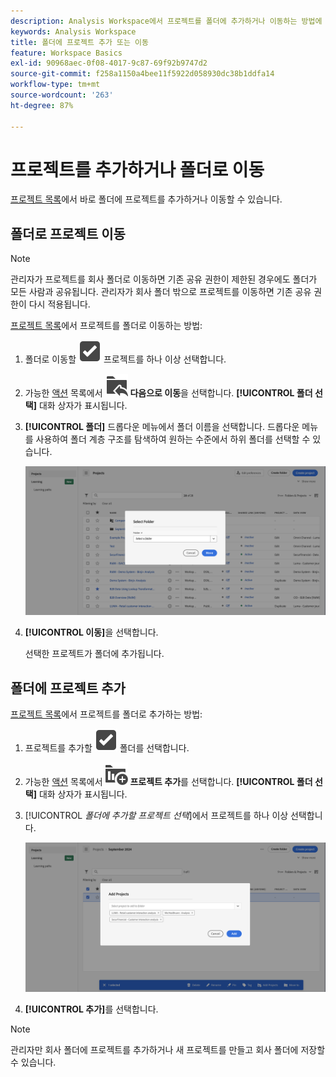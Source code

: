 ```yaml
---
description: Analysis Workspace에서 프로젝트를 폴더에 추가하거나 이동하는 방법에 대해 알아봅니다.
keywords: Analysis Workspace
title: 폴더에 프로젝트 추가 또는 이동
feature: Workspace Basics
exl-id: 90968aec-0f08-4017-9c87-69f92b9747d2
source-git-commit: f258a1150a4bee11f5922d058930dc38b1ddfa14
workflow-type: tm+mt
source-wordcount: '263'
ht-degree: 87%

---
```



# 프로젝트를 추가하거나 폴더로 이동

[프로젝트 목록](/help/analyze/analysis-workspace/build-workspace-project/freeform-overview.md#project-list)에서 바로 폴더에 프로젝트를 추가하거나 이동할 수 있습니다.

## 폴더로 프로젝트 이동

>[!NOTE]
>
>관리자가 프로젝트를 회사 폴더로 이동하면 기존 공유 권한이 제한된 경우에도 폴더가 모든 사람과 공유됩니다. 관리자가 회사 폴더 밖으로 프로젝트를 이동하면 기존 공유 권한이 다시 적용됩니다.
>

[프로젝트 목록](/help/analyze/analysis-workspace/build-workspace-project/freeform-overview.md#project-list)에서 프로젝트를 폴더로 이동하는 방법:

1. 폴더로 이동할 ![SelectBox](/help/assets/icons/SelectBox.svg) 프로젝트를 하나 이상 선택합니다.

1. 가능한 [액션](/help/analyze/analysis-workspace/build-workspace-project/freeform-overview.md#actions) 목록에서 ![FolderAddTo](/help/assets/icons/FolderAddTo.svg) **다음으로 이동**&#x200B;을 선택합니다. **[!UICONTROL 폴더 선택]** 대화 상자가 표시됩니다.

1. **[!UICONTROL 폴더]** 드롭다운 메뉴에서 폴더 이름을 선택합니다. 드롭다운 메뉴를 사용하여 폴더 계층 구조를 탐색하여 원하는 수준에서 하위 폴더를 선택할 수 있습니다.

   ![The Select Folder view showing the drop down menu and available subfolders.](../assets/add-projects.png)

1. **[!UICONTROL 이동]**&#x200B;을 선택합니다.


   선택한 프로젝트가 폴더에 추가됩니다.


## 폴더에 프로젝트 추가

[프로젝트 목록](/help/analyze/analysis-workspace/build-workspace-project/freeform-overview.md#project-list)에서 프로젝트를 폴더로 추가하는 방법:

1. 프로젝트를 추가할 ![SelectBox](/help/assets/icons/SelectBox.svg) 폴더를 선택합니다.

1. 가능한 [액션](/help/analyze/analysis-workspace/build-workspace-project/freeform-overview.md#actions) 목록에서 ![ProjectAdd](/help/assets/icons/ProjectAdd.svg) **프로젝트 추가**&#x200B;를 선택합니다. **[!UICONTROL 폴더 선택]** 대화 상자가 표시됩니다.

1. [!UICONTROL *폴더에 추가할 프로젝트 선택*]&#x200B;에서 프로젝트를 하나 이상 선택합니다.

   ![The Select Folder view showing the drop down menu and available subfolders.](../assets/add-projects-folder.png)

1. **[!UICONTROL 추가]**&#x200B;를 선택합니다.

>[!NOTE]
>
>관리자만 회사 폴더에 프로젝트를 추가하거나 새 프로젝트를 만들고 회사 폴더에 저장할 수 있습니다.


<!--
# Add Projects to Folders

You can add projects to a folder in the table view or from within a folder.

>[!NOTE]
>
>Only Analytics administrators can add projects to the Company Folder or create a new project and save it to the Company Folder

## From the table view {#table-view}

Add projects to a folder from the table view on the home page.

1.  Select one or more projects that you want to add to a folder.

    ![](/help/analyze/analysis-workspace/build-workspace-project/assets/move-tv-selected.png)

1.  Select **Move to**. 

    The Select Folder dialogue is displayed.

1.  In the drop-down menu, select the folder where you want to move the selected projects.

    ![](/help/analyze/analysis-workspace/build-workspace-project/assets/move-select-folder.png)

1.  Select **Move**.

    ![](/help/analyze/analysis-workspace/build-workspace-project/assets/move-add.png)

    The selected projects are added to the folder.

    ![](/help/analyze/analysis-workspace/build-workspace-project/assets/move-projects-added.png)

    The Workspace landing page now shows the folder contains (3) projects.

    ![](/help/analyze/analysis-workspace/build-workspace-project/assets/move-folders-updated.png)

## From inside a folder {#inside-folder}

You can also add projects from inside a folder using the ellipses link.

1.  Select and open a folder from the table view.

    ![](/help/analyze/analysis-workspace/build-workspace-project/assets/move-open-folder.png)

1.  Select the **...** ellipsis icon in the upper-right.
   
    ![](/help/analyze/analysis-workspace/build-workspace-project/assets/add-projects-elipsis.png)

1.  Select **Add projects** and select the project that you want to add from the drop-down list.

    ![](/help/analyze/analysis-workspace/build-workspace-project/assets/select-add-projects.png)

    
1.  (Optional) Select additional projects from the drop-down list to add multiple projects.

    ![](/help/analyze/analysis-workspace/build-workspace-project/assets/move-add-multiple-projects.png)

1.  Select **Add** to add the projects to the folder.

    ![](/help/analyze/analysis-workspace/build-workspace-project/assets/move-added-items.png)

-->